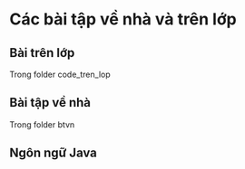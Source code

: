 # Các bài tập về nhà và trên lớp
## Bài trên lớp 
Trong folder code_tren_lop
## Bài tập về nhà
Trong folder btvn
## Ngôn ngữ Java
